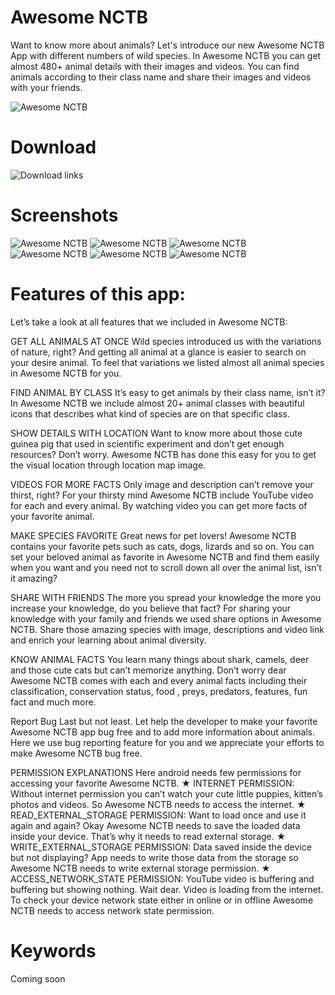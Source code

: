 # Awesome NCTB
Want to know more about animals? Let's introduce our new Awesome NCTB App with different numbers of wild species. In Awesome NCTB you can get almost 480+ animal details with their images and videos. You can find animals according to their class name and share their images and videos with your friends. 

![Awesome NCTB](https://image.winudf.com/v2/image1/b3JnLnJpY2hpdC5uY3RiX2ljb25fMTU3NjU3MjcwNF8wMjI/icon.png?w=170&fakeurl=1)

# Download
![Download links](https://github.com/p32929/my_android_apps/releases)

# Screenshots
![Awesome NCTB](https://image.winudf.com/v2/image1/b3JnLnJpY2hpdC5uY3RiX3NjcmVlbl8wXzE1NzU0MTM3NzdfMDM0/screen-0.jpg?h=355&fakeurl=1&type=.jpg)
![Awesome NCTB](https://image.winudf.com/v2/image1/b3JnLnJpY2hpdC5uY3RiX3NjcmVlbl8wXzE1NzU0MTM3NzdfMDM0/screen-0.jpg?h=355&fakeurl=1&type=.jpg)
![Awesome NCTB](https://image.winudf.com/v2/image1/b3JnLnJpY2hpdC5uY3RiX3NjcmVlbl8yXzE1NzU0MTM3NzhfMDMw/screen-2.jpg?h=355&fakeurl=1&type=.jpg)
![Awesome NCTB](https://image.winudf.com/v2/image1/b3JnLnJpY2hpdC5uY3RiX3NjcmVlbl8zXzE1NzU0MTM3NzlfMDUx/screen-3.jpg?h=355&fakeurl=1&type=.jpg)
![Awesome NCTB](https://image.winudf.com/v2/image1/b3JnLnJpY2hpdC5uY3RiX3NjcmVlbl80XzE1NzU0MTM3NzlfMDc3/screen-4.jpg?h=355&fakeurl=1&type=.jpg)
![Awesome NCTB](https://image.winudf.com/v2/image1/b3JnLnJpY2hpdC5uY3RiX3NjcmVlbl81XzE1NzU0MTM3ODBfMDE3/screen-5.jpg?h=355&fakeurl=1&type=.jpg)

# Features of this app:
Let’s take a look at all features that we included in Awesome NCTB:

GET ALL ANIMALS AT ONCE
Wild species introduced us with the variations of nature, right? And getting all animal at a glance is easier to search on your desire animal. To feel that variations we listed almost all animal species in Awesome NCTB for you.

FIND ANIMAL BY CLASS
It’s easy to get animals by their class name, isn’t it? In Awesome NCTB we include almost 20+ animal classes with beautiful icons that describes what kind of species are on that specific class.

SHOW DETAILS WITH LOCATION
Want to know more about those cute guinea pig that used in scientific experiment and don’t get enough resources? Don’t worry. Awesome NCTB has done this easy for you to get the visual location through location map image.

VIDEOS FOR MORE FACTS
Only image and description can’t remove your thirst, right? For your thirsty mind Awesome NCTB include YouTube video for each and every animal. By watching video you can get more facts of your favorite animal.

MAKE SPECIES FAVORITE
Great news for pet lovers! Awesome NCTB contains your favorite pets such as cats, dogs, lizards and so on. You can set your beloved animal as favorite in Awesome NCTB and find them easily when you want and you need not to scroll down all over the animal list, isn’t it amazing?

SHARE WITH FRIENDS
The more you spread your knowledge the more you increase your knowledge, do you believe that fact? For sharing your knowledge with your family and friends we used share options in Awesome NCTB. Share those amazing species with image, descriptions and video link and enrich your learning about animal diversity.

KNOW ANIMAL FACTS
You learn many things about shark, camels, deer and those cute cats but can’t memorize anything. Don’t worry dear Awesome NCTB comes with each and every animal facts including their classification, conservation status, food , preys, predators, features, fun fact and much more.

Report Bug
Last but not least. Let help the developer to make your favorite Awesome NCTB app bug free and to add more information about animals. Here we use bug reporting feature for you and we appreciate your efforts to make Awesome NCTB bug free.

PERMISSION EXPLANATIONS
Here android needs few permissions for accessing your favorite Awesome NCTB.
★ INTERNET PERMISSION: Without internet permission you can’t watch your cute little puppies, kitten’s photos and videos. So Awesome NCTB needs to access the internet.
★ READ_EXTERNAL_STORAGE PERMISSION: Want to load once and use it again and again? Okay Awesome NCTB needs to save the loaded data inside your device. That’s why it needs to read external storage.
★ WRITE_EXTERNAL_STORAGE PERMISSION: Data saved inside the device but not displaying? App needs to write those data from the storage so Awesome NCTB needs to write external storage permission.
★ ACCESS_NETWORK_STATE PERMISSION: YouTube video is buffering and buffering but showing nothing. Wait dear. Video is loading from the internet. To check your device network state either in online or in offline Awesome NCTB needs to access network state permission.

# Keywords
Coming soon